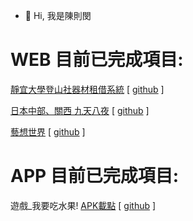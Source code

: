 - 👋 Hi, 我是陳則閔  

# WEB 目前已完成項目:  
[靜宜大學登山社器材租借系統](https://bakerychu.ddns.net/PUmountain "link")   [ [github](https://github.com/likeyou600/PUmountain "link") ]  

[日本中部、關西 九天八夜](https://bakerychu.ddns.net/japan "link")   [ [github](https://github.com/likeyou600/japan "link") ]  

[藝想世界](https://bakerychu.ddns.net/artworld/home.html "link")   [ [github](https://github.com/likeyou600/artworld "link") ]  
 
 # APP 目前已完成項目:  
遊戲_我要吃水果!  [APK載點](https://drive.google.com/file/d/1rYSj3eqU8fPpmcT4sPLPN4lfXTUoY0KB/view?usp=sharing "link")   [ [github](https://github.com/likeyou600/APP-fruit "link") ]  

